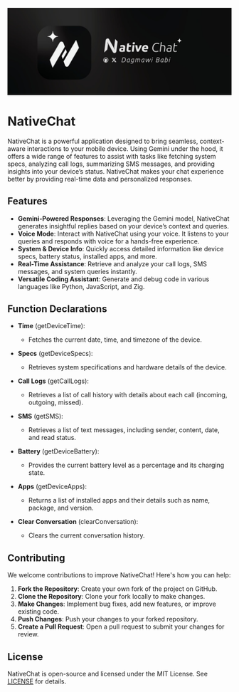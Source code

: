 ![](./assets/banners/banner.jpg)

# NativeChat

NativeChat is a powerful application designed to bring seamless, context-aware interactions to your mobile device. Using Gemini under the hood, it offers a wide range of features to assist with tasks like fetching system specs, analyzing call logs, summarizing SMS messages, and providing insights into your device’s status. NativeChat makes your chat experience better by providing real-time data and personalized responses.

## Features

-   **Gemini-Powered Responses**: Leveraging the Gemini model, NativeChat generates insightful replies based on your device’s context and queries.
-   **Voice Mode**: Interact with NativeChat using your voice. It listens to your queries and responds with voice for a hands-free experience.
-   **System & Device Info**: Quickly access detailed information like device specs, battery status, installed apps, and more.
-   **Real-Time Assistance**: Retrieve and analyze your call logs, SMS messages, and system queries instantly.
-   **Versatile Coding Assistant**: Generate and debug code in various languages like Python, JavaScript, and Zig.

## Function Declarations

-   **Time** (getDeviceTime):

    -   Fetches the current date, time, and timezone of the device.

-   **Specs** (getDeviceSpecs):

    -   Retrieves system specifications and hardware details of the device.

-   **Call Logs** (getCallLogs):

    -   Retrieves a list of call history with details about each call (incoming, outgoing, missed).

-   **SMS** (getSMS):

    -   Retrieves a list of text messages, including sender, content, date, and read status.

-   **Battery** (getDeviceBattery):

    -   Provides the current battery level as a percentage and its charging state.

-   **Apps** (getDeviceApps):

    -   Returns a list of installed apps and their details such as name, package, and version.

-   **Clear Conversation** (clearConversation):
    -   Clears the current conversation history.

## Contributing

We welcome contributions to improve NativeChat! Here's how you can help:

1. **Fork the Repository**: Create your own fork of the project on GitHub.
2. **Clone the Repository**: Clone your fork locally to make changes.
3. **Make Changes**: Implement bug fixes, add new features, or improve existing code.
4. **Push Changes**: Push your changes to your forked repository.
5. **Create a Pull Request**: Open a pull request to submit your changes for review.

## License

NativeChat is open-source and licensed under the MIT License. See [LICENSE](LICENSE) for details.
